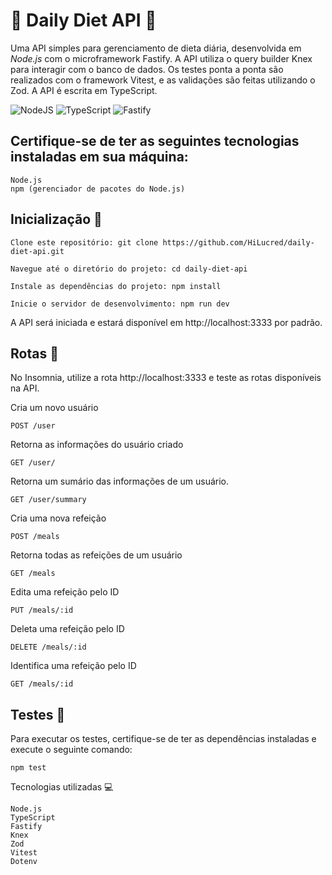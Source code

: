 # :rocket: Daily Diet API :rocket:

Uma API simples para gerenciamento de dieta diária, desenvolvida em <i>Node.js</i> com o microframework Fastify. A API utiliza o query builder Knex para interagir com o banco de dados. Os testes ponta a ponta são realizados com o framework Vitest, e as validações são feitas utilizando o Zod. A API é escrita em TypeScript.


![NodeJS](https://img.shields.io/badge/node.js-6DA55F?style=for-the-badge&logo=node.js&logoColor=white) ![TypeScript](https://img.shields.io/badge/typescript-%23007ACC.svg?style=for-the-badge&logo=typescript&logoColor=white) ![Fastify](https://img.shields.io/badge/fastify-%23000000.svg?style=for-the-badge&logo=fastify&logoColor=white)

## Certifique-se de ter as seguintes tecnologias instaladas em sua máquina:

    Node.js
    npm (gerenciador de pacotes do Node.js)

## Inicialização :triangular_flag_on_post:

    Clone este repositório: git clone https://github.com/HiLucred/daily-diet-api.git

    Navegue até o diretório do projeto: cd daily-diet-api

    Instale as dependências do projeto: npm install

    Inicie o servidor de desenvolvimento: npm run dev


A API será iniciada e estará disponível em http://localhost:3333 por padrão.

## Rotas :round_pushpin:
No Insomnia, utilize a rota http://localhost:3333 e teste as rotas disponíveis na API.

Cria um novo usuário

    POST /user 
Retorna as informações do usuário criado

    GET /user/ 
Retorna um sumário das informações de um usuário.
 
    GET /user/summary
Cria uma nova refeição

    POST /meals
Retorna todas as refeições de um usuário

    GET /meals
Edita uma refeição pelo ID
  
    PUT /meals/:id
Deleta uma refeição pelo ID

    DELETE /meals/:id
Identifica uma refeição pelo ID

    GET /meals/:id

## Testes :round_pushpin:

Para executar os testes, certifique-se de ter as dependências instaladas e execute o seguinte comando:

    npm test

Tecnologias utilizadas :computer:

    Node.js
    TypeScript
    Fastify
    Knex
    Zod
    Vitest
    Dotenv